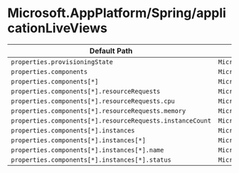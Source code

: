 # Microsoft.AppPlatform/Spring/applicationLiveViews

| Default Path | Alias |
|---|---|
| `properties.provisioningState` | `Microsoft.AppPlatform/Spring/applicationLiveViews/provisioningState` |
| `properties.components` | `Microsoft.AppPlatform/Spring/applicationLiveViews/components` |
| `properties.components[*]` | `Microsoft.AppPlatform/Spring/applicationLiveViews/components[*]` |
| `properties.components[*].resourceRequests` | `Microsoft.AppPlatform/Spring/applicationLiveViews/components[*].resourceRequests` |
| `properties.components[*].resourceRequests.cpu` | `Microsoft.AppPlatform/Spring/applicationLiveViews/components[*].resourceRequests.cpu` |
| `properties.components[*].resourceRequests.memory` | `Microsoft.AppPlatform/Spring/applicationLiveViews/components[*].resourceRequests.memory` |
| `properties.components[*].resourceRequests.instanceCount` | `Microsoft.AppPlatform/Spring/applicationLiveViews/components[*].resourceRequests.instanceCount` |
| `properties.components[*].instances` | `Microsoft.AppPlatform/Spring/applicationLiveViews/components[*].instances` |
| `properties.components[*].instances[*]` | `Microsoft.AppPlatform/Spring/applicationLiveViews/components[*].instances[*]` |
| `properties.components[*].instances[*].name` | `Microsoft.AppPlatform/Spring/applicationLiveViews/components[*].instances[*].name` |
| `properties.components[*].instances[*].status` | `Microsoft.AppPlatform/Spring/applicationLiveViews/components[*].instances[*].status` |

